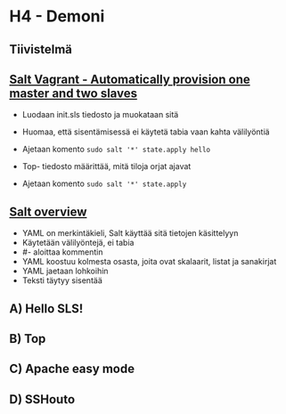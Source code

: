 # H4 - Demoni

## Tiivistelmä

## [Salt Vagrant - Automatically provision one master and two slaves](https://terokarvinen.com/2023/salt-vagrant/#infra-as-code---your-wishes-as-a-text-file)

- Luodaan init.sls tiedosto ja muokataan sitä
- Huomaa, että sisentämisessä ei käytetä tabia vaan kahta välilyöntiä
- Ajetaan komento ```sudo salt '*' state.apply hello```

- Top- tiedosto määrittää, mitä tiloja orjat ajavat
- Ajetaan komento ```sudo salt '*' state.apply```

## [Salt overview](https://docs.saltproject.io/salt/user-guide/en/latest/topics/overview.html#rules-of-yaml)

- YAML on merkintäkieli, Salt käyttää sitä tietojen käsittelyyn
- Käytetään välilyöntejä, ei tabia
- #- aloittaa kommentin
- YAML koostuu kolmesta osasta, joita ovat skalaarit, listat ja sanakirjat
- YAML jaetaan lohkoihin
- Teksti täytyy sisentää

## A) Hello SLS!

## B) Top

## C) Apache easy mode

## D) SSHouto


